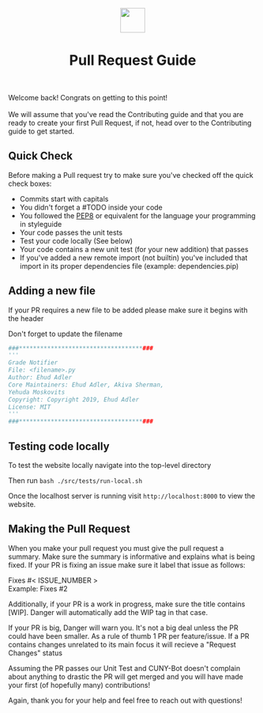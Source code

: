 <p align="center">

<img src=https://camo.githubusercontent.com/98ac5a9047bbf6a063e667a933cc056ea3e627a6/68747470733a2f2f6d617863646e2e69636f6e73382e636f6d2f416e64726f69645f4c2f504e472f3531322f50726f6772616d6d696e672f70756c6c5f726571756573742d3531322e706e67 width=50>
<br>
<h1 align="center">Pull Request Guide</h1>
</p>
<br>

Welcome back! Congrats on getting to this point!
<br>
<br>
We will assume that you've read the Contributing guide and that you are ready to create your first Pull Request, if not, head over to the Contributing guide to get started.

## Quick Check

Before making a Pull request try to make sure you've checked off the quick check boxes:

* Commits start with capitals
* You didn't forget a #TODO inside your code
* You followed the [PEP8](https://www.python.org/dev/peps/pep-0008) or equivalent for the language your programming in styleguide
* Your code passes the unit tests
* Test your code locally (See below)
* Your code contains a new unit test (for your new addition) that passes
* If you've added a new remote import (not builtin) you've included that import in its proper dependencies file (example: dependencies.pip)

## Adding a new file
If your PR requires a new file to be added please make sure it begins with the header

Don't forget to update the filename

```python
###***********************************###
'''
Grade Notifier
File: <filename>.py
Author: Ehud Adler
Core Maintainers: Ehud Adler, Akiva Sherman, 
Yehuda Moskovits
Copyright: Copyright 2019, Ehud Adler
License: MIT
'''
###***********************************###
```

## Testing code locally
To test the website locally navigate into the top-level directory

Then run `bash ./src/tests/run-local.sh`

Once the localhost server is running visit `http://localhost:8000` to view the website.

## Making the Pull Request 

When you make your pull request you must give the pull request a summary. Make sure the summary is informative and explains what is being fixed. If your PR is fixing an issue make sure it label that issue as follows:
<br>

Fixes #< ISSUE_NUMBER >
<br>
Example: Fixes #2
<br>

Additionally, if your PR is a work in progress, make sure the title contains [WIP]. Danger will automatically add the WIP tag in that case. 

If your PR is big, Danger will warn you. It's not a big deal unless the PR could have been smaller. As a rule of thumb 1 PR per feature/issue. If a PR contains changes unrelated to its main focus it will recieve a "Request Changes" status 

Assuming the PR passes our Unit Test and CUNY-Bot doesn't complain about anything to drastic the PR will get merged and you will have made your first (of hopefully many) contributions!

Again, thank you for your help and feel free to reach out with questions!






